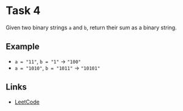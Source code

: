 # Task 4

Given two binary strings `a` and `b`, return their sum as a binary string.

## Example

- `a = "11"`, `b = "1"` -> `"100"`
- `a = "1010"`, `b = "1011"` -> `"10101"`

## Links

- [LeetCode](https://leetcode.com/problems/subtract-the-product-and-sum-of-digits-of-an-integer/description/)
